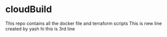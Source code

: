 # cloudBuild
This repo contains all the docker file and terraform scripts
This is new line created by yash
hi this is 3rd line
